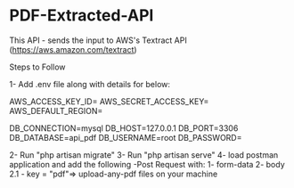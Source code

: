 # PDF-Extracted-API
This API - sends the input to AWS's Textract API (https://aws.amazon.com/textract) 


Steps to Follow

1- Add .env file along with details for below: 

AWS_ACCESS_KEY_ID=
AWS_SECRET_ACCESS_KEY=
AWS_DEFAULT_REGION=


DB_CONNECTION=mysql
DB_HOST=127.0.0.1
DB_PORT=3306
DB_DATABASE=api_pdf
DB_USERNAME=root
DB_PASSWORD=

2- Run "php artisan migrate" 
3- Run "php artisan serve"
4- load postman application and add the following 
-Post Request with:
1- form-data
2- body 
2.1 - key = "pdf"=> upload-any-pdf files on your machine
